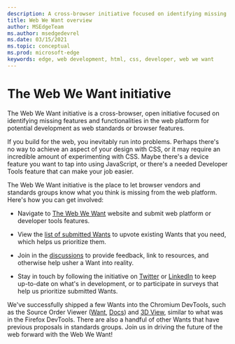 ```yaml
---
description: A cross-browser initiative focused on identifying missing features and functionalities in the web platform for potential development as web standards or browser features.
title: Web We Want overview
author: MSEdgeTeam
ms.author: msedgedevrel
ms.date: 03/15/2021
ms.topic: conceptual
ms.prod: microsoft-edge
keywords: edge, web development, html, css, developer, web we want
---
```

# The Web We Want initiative

The Web We Want initiative is a cross-browser, open initiative focused on identifying missing features and functionalities in the web platform for potential development as web standards or browser features.

If you build for the web, you inevitably run into problems. Perhaps there's no way to achieve an aspect of your design with CSS, or it may require an incredible amount of experimenting with CSS. Maybe there's a device feature you want to tap into using JavaScript, or there's a needed Developer Tools feature that can make your job easier.

The Web We Want initiative is the place to let browser vendors and standards groups know what you think is missing from the web platform. Here's how you can get involved:

*   Navigate to [The Web We Want][WebWeWant] website and submit web platform or developer tools features.

*   View the [list of submitted Wants][WebWeWantWants] to upvote existing Wants that you need, which helps us prioritize them.

*   Join in the [discussions][GithubWebWeWantDiscussions] to provide feedback, link to resources, and otherwise help usher a Want into reality.

*   Stay in touch by following the initiative on [Twitter][TwitterWebWeWant] or [LinkedIn][LinkedInWebWeWant] to keep up-to-date on what's in development, or to participate in surveys that help us prioritize submitted Wants.

We've successfully shipped a few Wants into the Chromium DevTools, such as the Source Order Viewer ([Want][WebWeWantWants64], [Docs][DevtoolsExperimentalFeaturesIndexSourceOrderViewer]) and [3D View][Devtools3DViewIndex], similar to what was in the Firefox DevTools. There are also a handful of other Wants that have previous proposals in standards groups. Join us in driving the future of the web forward with the Web We Want!

<!-- links -->

[Devtools3DViewIndex]: ../devtools-guide-chromium/3d-view/index.md "3D View | Microsoft Docs"

[DevtoolsExperimentalFeaturesIndexSourceOrderViewer]: ../devtools-guide-chromium/experimental-features/index.md#source-order-viewer "Source Order Viewer - Experimental features | Microsoft Docs"

[WebWeWant]: https://webwewant.fyi "The Web We Want"

[WebWeWantWants]: https://webwewant.fyi/wants "What We Want | The Web We Want"

[GithubWebWeWantDiscussions]: https://github.com/WebWeWant/webwewant.fyi/discussions "Let's discuss the web we want | GitHub"

[TwitterWebWeWant]: https://twitter.com/webwewantfyi "The Web We Want | Twitter"

[LinkedInWebWeWant]: https://www.linkedin.com/company/the-web-we-want "The Web We Want | LinkedIn"

[WebWeWantWants64]: https://webwewant.fyi/wants/64 "I want a source order viewer for rearranged content - What We Want | The Web We Want"
